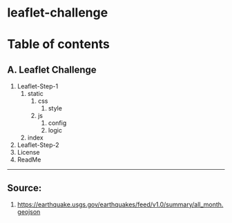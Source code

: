 # leaflet-challenge


# Table of contents

## A. Leaflet Challenge

1. Leaflet-Step-1
    1. static
       1. css
          1. style 
       2. js
          1. config
          2. logic
    2. index
2. Leaflet-Step-2
3. License
4. ReadMe

-----------

## Source:
1. https://earthquake.usgs.gov/earthquakes/feed/v1.0/summary/all_month.geojson
